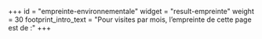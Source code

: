+++
id = "empreinte-environnementale"
widget = "result-empreinte"
weight = 30
footprint_intro_text = "Pour <select-inline/> visites par mois, l’empreinte de cette page est de :"
+++